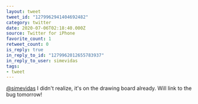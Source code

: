 ```yaml
---
layout: tweet
tweet_id: "1279962941404692482"
category: twitter
date: 2020-07-06T02:18:40.000Z
source: Twitter for iPhone
favorite_count: 1
retweet_count: 0
is_reply: true
in_reply_to_id: "1279962012655783937"
in_reply_to_user: simevidas
tags:
- tweet
---
```


[@simevidas](https://twitter.com/@simevidas) I didn't realize, it's on the drawing board already. Will link to the bug tomorrow!

